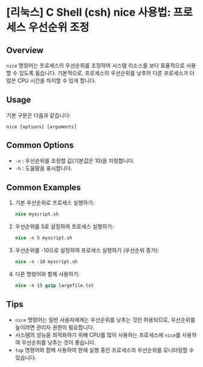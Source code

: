 # [리눅스] C Shell (csh) nice 사용법: 프로세스 우선순위 조정

## Overview
`nice` 명령어는 프로세스의 우선순위를 조정하여 시스템 리소스를 보다 효율적으로 사용할 수 있도록 돕습니다. 기본적으로, 프로세스의 우선순위를 낮추어 다른 프로세스가 더 많은 CPU 시간을 차지할 수 있게 합니다.

## Usage
기본 구문은 다음과 같습니다:
```
nice [options] [arguments]
```

## Common Options
- `-n` : 우선순위를 조정할 값(기본값은 10)을 지정합니다.
- `-h` : 도움말을 표시합니다.

## Common Examples
1. 기본 우선순위로 프로세스 실행하기:
   ```csh
   nice myscript.sh
   ```

2. 우선순위를 5로 설정하여 프로세스 실행하기:
   ```csh
   nice -n 5 myscript.sh
   ```

3. 우선순위를 -10으로 설정하여 프로세스 실행하기 (우선순위 증가):
   ```csh
   nice -n -10 myscript.sh
   ```

4. 다른 명령어와 함께 사용하기:
   ```csh
   nice -n 15 gzip largefile.txt
   ```

## Tips
- `nice` 명령어는 일반 사용자에게는 우선순위를 낮추는 것만 허용되므로, 우선순위를 높이려면 관리자 권한이 필요합니다.
- 시스템의 성능을 최적화하기 위해 CPU를 많이 사용하는 프로세스에 `nice`를 사용하여 우선순위를 낮추는 것이 좋습니다.
- `top` 명령어와 함께 사용하여 현재 실행 중인 프로세스의 우선순위를 모니터링할 수 있습니다.